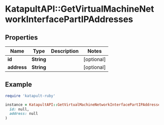 # KatapultAPI::GetVirtualMachineNetworkInterfacePartIPAddresses

## Properties

| Name | Type | Description | Notes |
| ---- | ---- | ----------- | ----- |
| **id** | **String** |  | [optional] |
| **address** | **String** |  | [optional] |

## Example

```ruby
require 'katapult-ruby'

instance = KatapultAPI::GetVirtualMachineNetworkInterfacePartIPAddresses.new(
  id: null,
  address: null
)
```

